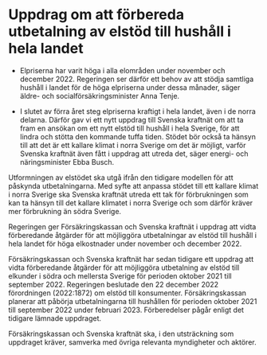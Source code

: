 # Uppdrag om att förbereda utbetalning av elstöd till hushåll i hela landet

- Elpriserna har varit höga i alla elområden under november och december 2022. Regeringen ser därför ett behov av att stödja samtliga hushåll i landet för de höga elpriserna under dessa månader, säger äldre- och socialförsäkringsminister Anna Tenje.

- I slutet av förra året steg elpriserna kraftigt i hela landet, även i de norra delarna. Därför gav vi ett nytt uppdrag till Svenska kraftnät om att ta fram en ansökan om ett nytt elstöd till hushåll i hela Sverige, för att lindra och stötta den kommande tuffa tiden. Stödet bör också ta hänsyn till att det är ett kallare klimat i norra Sverige om det är möjligt, varför Svenska kraftnät även fått i uppdrag att utreda det, säger energi- och näringsminister Ebba Busch.

Utformningen av elstödet ska utgå ifrån den tidigare modellen för att påskynda utbetalningarna. Med syfte att anpassa stödet till ett kallare klimat i norra Sverige ska Svenska kraftnät utreda ett tak för förbrukningen som kan ta hänsyn till det kallare klimatet i norra Sverige och som därför kräver mer förbrukning än södra Sverige.

Regeringen ger Försäkringskassan och Svenska kraftnät i uppdrag att vidta förberedande åtgärder för att möjliggöra utbetalningar av elstöd till hushåll i hela landet för höga elkostnader under november och december 2022.

Försäkringskassan och Svenska kraftnät har sedan tidigare ett uppdrag att vidta förberedande åtgärder för att möjliggöra utbetalning av elstöd till elkunder i södra och mellersta Sverige för perioden oktober 2021 till september 2022. Regeringen beslutade den 22 december 2022 förordningen (2022:1872) om elstöd till konsumenter. Försäkringskassan planerar att påbörja utbetalningarna till hushållen för perioden oktober 2021 till september 2022 under februari 2023. Förberedelser pågår enligt det tidigare lämnade uppdraget.

Försäkringskassan och Svenska kraftnät ska, i den utsträckning som uppdraget kräver, samverka med övriga relevanta myndigheter och aktörer.

